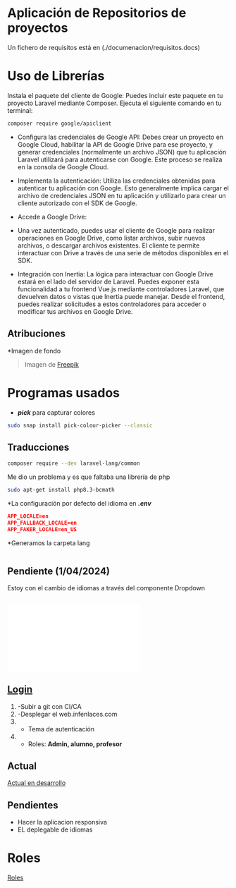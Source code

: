 # Aplicación de Repositorios de proyectos

Un fichero de requisitos está en (./documenacion/requisitos.docs)

# Uso de Librerías
Instala el paquete del cliente de Google: 
Puedes incluir este paquete en tu proyecto Laravel mediante Composer. 
Ejecuta el siguiente comando en tu terminal:

``` bash
composer require google/apiclient
```

* Configura las credenciales de Google API:
Debes crear un proyecto en Google Cloud, habilitar la API de Google Drive para ese proyecto, y generar credenciales (normalmente un archivo JSON) que tu aplicación Laravel utilizará para autenticarse con Google. Este proceso se realiza en la consola de Google Cloud.

* Implementa la autenticación:
 Utiliza las credenciales obtenidas para autenticar tu aplicación con Google. Esto generalmente implica cargar el archivo de credenciales JSON en tu aplicación y utilizarlo para crear un cliente autorizado con el SDK de Google.

* Accede a Google Drive:
* Una vez autenticado, puedes usar el cliente de Google para realizar operaciones en Google Drive, como listar archivos, subir nuevos archivos, o descargar archivos existentes. El cliente te permite interactuar con Drive a través de una serie de métodos disponibles en el SDK.

* Integración con Inertia:
 La lógica para interactuar con Google Drive estará en el lado del servidor de Laravel. Puedes exponer esta funcionalidad a tu frontend Vue.js mediante controladores Laravel, que devuelven datos o vistas que Inertia puede manejar. Desde el frontend, puedes realizar solicitudes a estos controladores para acceder o modificar tus archivos en Google Drive.


## Atribuciones
*Imagen de fondo
>Imagen de <a href="https://www.freepik.es/foto-gratis/papeles-comerciales-naturaleza-muerta-varias-piezas-mecanismo_24749607.htm#query=gestion%20proyectos&position=1&from_view=keyword&track=ais&uuid=7979d323-213f-4ebc-acdd-9a17cab7c51c">Freepik</a>


# Programas usados
* ***pick*** para capturar colores
```bash
sudo snap install pick-colour-picker --classic
```


## Traducciones
```bash
composer require --dev laravel-lang/common
```
Me dio un problema y es que faltaba una librería de php
```bash
sudo apt-get install php8.3-bcmath 
```



*La configuración por defecto del idioma en ***.env*** 
```json
APP_LOCALE=en
APP_FALLBACK_LOCALE=en
APP_FAKER_LOCALE=en_US
```
*Generamos la carpeta lang
```php

```



## Pendiente (1/04/2024)
Estoy con el cambio de idiomas a través del componente Dropdown
## ![Idiomas](./Documentacion/idiomas.md)    

## [Login]()

1. -Subir a git con CI/CA
1. -Desplegar el web.infenlaces.com
1. - Tema de autenticación 
1. - Roles: **Admin, alumno, profesor**


## Actual
[Actual en desarrollo](./Documentacion/actual.md)

## Pendientes
* Hacer la aplicacion responsiva
* EL deplegable de idiomas 

# Roles
[Roles ](./Documentacion/roles.md)
